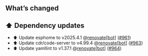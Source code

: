 ## What’s changed

## ⬆️ Dependency updates

- ⬆️ Update esphome to v2025.4.1 @[renovate[bot]](https://github.com/apps/renovate) ([#961](https://github.com/hassio-addons/addon-vscode/pull/961))
- ⬆️ Update cdr/code-server to v4.99.4 @[renovate[bot]](https://github.com/apps/renovate) ([#963](https://github.com/hassio-addons/addon-vscode/pull/963))
- ⬆️ Update yamllint to v1.37.1 @[renovate[bot]](https://github.com/apps/renovate) ([#964](https://github.com/hassio-addons/addon-vscode/pull/964))
